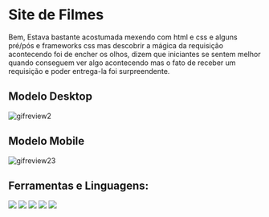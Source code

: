 # Site de Filmes

Bem, Estava bastante acostumada mexendo com html e css e alguns pré/pós e frameworks css mas descobrir a mágica da requisição acontecendo foi de encher os olhos, dizem que iniciantes se sentem melhor quando conseguem ver algo acontecendo mas o fato de receber um requisição e poder entrega-la foi surpreendente.

## Modelo Desktop
![gifreview2](https://user-images.githubusercontent.com/58120642/104263683-d0b84000-5468-11eb-9eeb-9f0a80a52bf5.gif)

## Modelo Mobile
![gifreview23](https://user-images.githubusercontent.com/58120642/104263877-3b697b80-5469-11eb-8112-2572d961fd9a.gif)

## Ferramentas e Linguagens:
<img src="https://img.shields.io/badge/git%20-%23F05033.svg?&style=for-the-badge&logo=git&logoColor=white"/>
<img src="https://img.shields.io/badge/html5%20-%23E34F26.svg?&style=for-the-badge&logo=html5&logoColor=white"/>
<img src="https://img.shields.io/badge/css3%20-%231572B6.svg?&style=for-the-badge&logo=css3&logoColor=white"/>
<img src="https://img.shields.io/badge/bootstrap%20-%23563D7C.svg?&style=for-the-badge&logo=bootstrap&logoColor=white"/>
<img src="https://img.shields.io/badge/javascript%20-%23323330.svg?&style=for-the-badge&logo=javascript&logoColor=%23F7DF1E"/>
